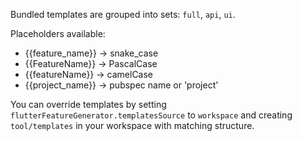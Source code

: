 Bundled templates are grouped into sets: `full`, `api`, `ui`.


Placeholders available:
- {{feature_name}} -> snake_case
- {{FeatureName}} -> PascalCase
- {{featureName}} -> camelCase
- {{project_name}} -> pubspec name or 'project'


You can override templates by setting `flutterFeatureGenerator.templatesSource` to `workspace` and creating `tool/templates` in your workspace with matching structure.